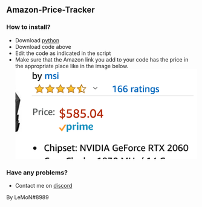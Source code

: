 ## Amazon-Price-Tracker
### How to install?
  - Download [python][python] 
  - Download code above
  - Edit the code as indicated in the script
  - Make sure that the Amazon link you add to your code has the price in the appropriate place like in the image below.
![Correct Price](https://github.com/LeMoN107/Amazon-Price-Tracker/blob/master/Screen%20Shot%202020-08-07%20at%201.11.20%20pm.png)
### Have any problems?
  - Contact me on [discord][discord]

By LeMoN#8989

[python]: https://www.python.org/
[discord]: https://discord.gg/W63DfKw
